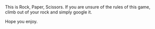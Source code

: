 This is Rock, Paper, Scissors. If you are unsure of the rules of this game, climb out of your rock and simply google it.

Hope you enjoy.

